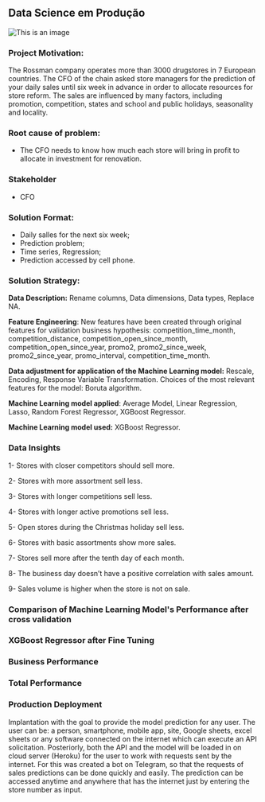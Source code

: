 ## Data Science em Produção
![This is an image](https://advancedinstitute.ai/wp-content/uploads/2019/04/regressao-1170x500.png)

### Project Motivation:

The Rossman company operates more than 3000 drugstores in 7 European countries. The CFO of the chain asked store managers for the prediction of your daily sales until six week in advance in order to allocate resources for store reform.
The sales are influenced by many factors, including promotion, competition, states and school and public holidays, seasonality and locality. 

###  Root cause of problem:

- The CFO needs to know how much each store will bring in profit to allocate in investment for renovation. 
 
###  Stakeholder

- CFO

### Solution Format:

- Daily salles for the next six week;
- Prediction problem; 
- Time series, Regression;
- Prediction accessed by cell phone.

### Solution Strategy: 

**Data Description:** Rename columns, Data dimensions, Data types, Replace NA.

**Feature Engineering**:  New features have been created through original features for validation business hypothesis: competition_time_month, competition_distance, competition_open_since_month, competition_open_since_year, promo2, promo2_since_week, promo2_since_year, promo_interval, competition_time_month.

**Data adjustment for application of the Machine Learning model:** Rescale, Encoding, Response Variable Transformation. Choices of the most relevant features for the model: Boruta algorithm.
 
**Machine Learning model applied**: Average Model, Linear Regression, Lasso, Random Forest Regressor, XGBoost Regressor.
 
**Machine Learning model used:** XGBoost Regressor.

### Data Insights
 
1- Stores with closer competitors should sell more. 

2- Stores with more assortment sell less.

3- Stores with longer competitions sell less.

4- Stores with longer active promotions sell less.

5- Open stores during the Christmas holiday sell less.

6- Stores with basic assortments show more sales. 

7- Stores sell more after the tenth day of each month.

8- The business day doesn’t have a positive correlation with sales amount. 

9- Sales volume is higher when the store is not on sale.

### Comparison of Machine Learning Model's Performance after cross validation 

### XGBoost Regressor after Fine Tuning 

### Business Performance

### Total Performance

### Production Deployment

Implantation with the goal to provide the model prediction for any user. The user can be: a person, smartphone, mobile app, site, Google sheets, excel sheets or any software connected on the internet which can execute an API solicitation. 
Posteriorly, both the API and the model will be loaded in on cloud server (Heroku) for the user to work with requests sent by the internet. For this was created a bot on Telegram, so that the requests of sales predictions can be done quickly and easily. The prediction can be accessed anytime and anywhere that has the internet just by entering the store number as input.





 


